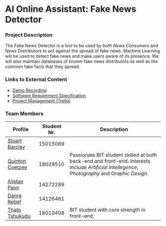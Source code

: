 # AI Online Assistant: Fake News Detector
### Project Description
The Fake News Detector is a tool to be used by both *News Consumers* and *News Distributors* to act against the spread of fake news. Machine Learning will be used to detect fake news and make users aware of its presence. We will also maintain databases of known fake news distributors as well as the common fake facts that they spread.
### Links to External Content
* [Demo Recording]()
* [Software Requirement Specification](https://www.overleaf.com/read/rrhpmydtbkhr)
* [Project Management (Trello)](https://trello.com/invite/b/zb3DjGQ1/aa7c49e51f99044974cd1ade64787fc7/capstone-project)
### Team Members
| Profile | Student Nr. | Description |
|---------|-------------|-------------|
|[Stuart Barclay]()|15015069||
|[Quinton Coetzee](https://quintoncoetzee.github.io/)|18028510|Passionate BIT student skilled at both back-end and front-end. Interests include *Artificial Intellegence*, *Photography* and *Graphic Design*.|
|[Alistair Payn]()|14272289||
|[Danré Retief]()|14126461||
|[Thato Tshukudu](https://taydos.github.io/)|18010408|BIT student with core strength in front-end.|
